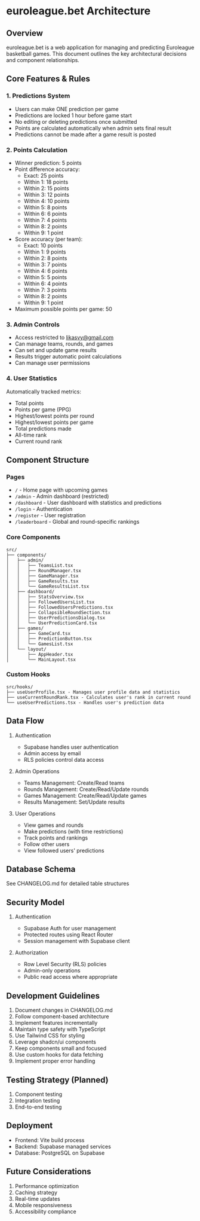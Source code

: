 # euroleague.bet Architecture

## Overview
euroleague.bet is a web application for managing and predicting Euroleague basketball games. This document outlines the key architectural decisions and component relationships.

## Core Features & Rules

### 1. Predictions System
- Users can make ONE prediction per game
- Predictions are locked 1 hour before game start
- No editing or deleting predictions once submitted
- Points are calculated automatically when admin sets final result
- Predictions cannot be made after a game result is posted

### 2. Points Calculation
- Winner prediction: 5 points
- Point difference accuracy:
  - Exact: 25 points
  - Within 1: 18 points
  - Within 2: 15 points
  - Within 3: 12 points
  - Within 4: 10 points
  - Within 5: 8 points
  - Within 6: 6 points
  - Within 7: 4 points
  - Within 8: 2 points
  - Within 9: 1 point
- Score accuracy (per team):
  - Exact: 10 points
  - Within 1: 9 points
  - Within 2: 8 points
  - Within 3: 7 points
  - Within 4: 6 points
  - Within 5: 5 points
  - Within 6: 4 points
  - Within 7: 3 points
  - Within 8: 2 points
  - Within 9: 1 point
- Maximum possible points per game: 50

### 3. Admin Controls
- Access restricted to likasvy@gmail.com
- Can manage teams, rounds, and games
- Can set and update game results
- Results trigger automatic point calculations
- Can manage user permissions

### 4. User Statistics
Automatically tracked metrics:
- Total points
- Points per game (PPG)
- Highest/lowest points per round
- Highest/lowest points per game
- Total predictions made
- All-time rank
- Current round rank

## Component Structure

### Pages
- `/` - Home page with upcoming games
- `/admin` - Admin dashboard (restricted)
- `/dashboard` - User dashboard with statistics and predictions
- `/login` - Authentication
- `/register` - User registration
- `/leaderboard` - Global and round-specific rankings

### Core Components
```
src/
├── components/
│   ├── admin/
│   │   ├── TeamsList.tsx
│   │   ├── RoundManager.tsx
│   │   ├── GameManager.tsx
│   │   ├── GameResults.tsx
│   │   └── GameResultsList.tsx
│   ├── dashboard/
│   │   ├── StatsOverview.tsx
│   │   ├── FollowedUsersList.tsx
│   │   ├── FollowedUsersPredictions.tsx
│   │   ├── CollapsibleRoundSection.tsx
│   │   ├── UserPredictionsDialog.tsx
│   │   └── UserPredictionCard.tsx
│   ├── games/
│   │   ├── GameCard.tsx
│   │   ├── PredictionButton.tsx
│   │   └── GamesList.tsx
│   └── layout/
│       ├── AppHeader.tsx
│       └── MainLayout.tsx
```

### Custom Hooks
```
src/hooks/
├── useUserProfile.tsx - Manages user profile data and statistics
├── useCurrentRoundRank.tsx - Calculates user's rank in current round
└── useUserPredictions.tsx - Handles user's prediction data
```

## Data Flow
1. Authentication
   - Supabase handles user authentication
   - Admin access by email
   - RLS policies control data access

2. Admin Operations
   - Teams Management: Create/Read teams
   - Rounds Management: Create/Read/Update rounds
   - Games Management: Create/Read/Update games
   - Results Management: Set/Update results

3. User Operations
   - View games and rounds
   - Make predictions (with time restrictions)
   - Track points and rankings
   - Follow other users
   - View followed users' predictions

## Database Schema
See CHANGELOG.md for detailed table structures

## Security Model
1. Authentication
   - Supabase Auth for user management
   - Protected routes using React Router
   - Session management with Supabase client

2. Authorization
   - Row Level Security (RLS) policies
   - Admin-only operations
   - Public read access where appropriate

## Development Guidelines
1. Document changes in CHANGELOG.md
2. Follow component-based architecture
3. Implement features incrementally
4. Maintain type safety with TypeScript
5. Use Tailwind CSS for styling
6. Leverage shadcn/ui components
7. Keep components small and focused
8. Use custom hooks for data fetching
9. Implement proper error handling

## Testing Strategy (Planned)
1. Component testing
2. Integration testing
3. End-to-end testing

## Deployment
- Frontend: Vite build process
- Backend: Supabase managed services
- Database: PostgreSQL on Supabase

## Future Considerations
1. Performance optimization
2. Caching strategy
3. Real-time updates
4. Mobile responsiveness
5. Accessibility compliance